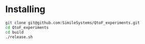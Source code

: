 # Installing

````sh
git clone git@github.com:SimileSystems/QtoF_experiments.git
cd QtoF_experiments
cd build
./release.sh
````

